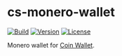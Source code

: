 # cs-monero-wallet

[![Build](https://github.com/CoinSpace/cs-monero-wallet/actions/workflows/ci.yml/badge.svg)](https://github.com/CoinSpace/cs-monero-wallet/actions/workflows/ci.yml)
[![Version](https://img.shields.io/github/v/tag/CoinSpace/cs-monero-wallet?label=version)](https://github.com/CoinSpace/cs-monero-wallet/tags)
[![License](https://img.shields.io/github/license/CoinSpace/cs-monero-wallet?color=blue)](https://github.com/CoinSpace/cs-monero-wallet/blob/master/LICENSE)

Monero wallet for [Coin Wallet](https://github.com/CoinSpace/CoinSpace).
